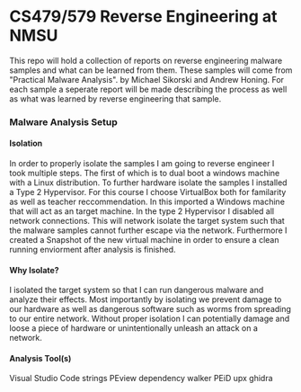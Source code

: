 # CS479/579 Reverse Engineering at NMSU

This repo will hold a collection of reports on reverse engineering malware samples and what can be learned from them. These samples will come from  "Practical Malware Analysis". by Michael Sikorski and Andrew Honing. For each sample a seperate report will be made describing the process as well as what was learned by reverse engineering that sample. 

### Malware Analysis Setup
####  Isolation
In order to properly isolate the samples I am going to reverse engineer I took multiple steps. The first of which is to dual boot a windows machine with a Linux distribution. To further hardware isolate the samples I installed a Type 2 Hypervisor. For this course I choose VirtualBox both for familarity as well as teacher reccommendation. In this imported a Windows machine that will act as an target machine. In the type 2 Hypervisor I disabled all network connections. This will network isolate the target system such that the malware samples cannot further escape via the network. Furthermore I created a Snapshot of the new virtual machine in order to ensure a clean running enviorment after analysis is finished.

#### Why Isolate?
I isolated the target system so that I can run dangerous malware and analyze their effects. Most importantly by isolating we prevent damage to our hardware as well as dangerous software such as worms from spreading to our entire network. Without proper isolation I can potentially damage and loose a piece of hardware or unintentionally unleash an attack on a network. 

#### Analysis Tool(s)
Visual Studio Code
strings
PEview
dependency walker
PEiD
upx
ghidra 
